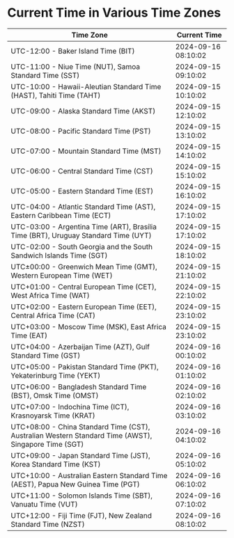 # Current Time in Various Time Zones

| Time Zone | Current Time |
|-----------|--------------|
| UTC-12:00 - Baker Island Time (BIT) | 2024-09-16 08:10:02 |
| UTC-11:00 - Niue Time (NUT), Samoa Standard Time (SST) | 2024-09-15 09:10:02 |
| UTC-10:00 - Hawaii-Aleutian Standard Time (HAST), Tahiti Time (TAHT) | 2024-09-15 10:10:02 |
| UTC-09:00 - Alaska Standard Time (AKST) | 2024-09-15 12:10:02 |
| UTC-08:00 - Pacific Standard Time (PST) | 2024-09-15 13:10:02 |
| UTC-07:00 - Mountain Standard Time (MST) | 2024-09-15 14:10:02 |
| UTC-06:00 - Central Standard Time (CST) | 2024-09-15 15:10:02 |
| UTC-05:00 - Eastern Standard Time (EST) | 2024-09-15 16:10:02 |
| UTC-04:00 - Atlantic Standard Time (AST), Eastern Caribbean Time (ECT) | 2024-09-15 17:10:02 |
| UTC-03:00 - Argentina Time (ART), Brasília Time (BRT), Uruguay Standard Time (UYT) | 2024-09-15 17:10:02 |
| UTC-02:00 - South Georgia and the South Sandwich Islands Time (SGT) | 2024-09-15 18:10:02 |
| UTC±00:00 - Greenwich Mean Time (GMT), Western European Time (WET) | 2024-09-15 21:10:02 |
| UTC+01:00 - Central European Time (CET), West Africa Time (WAT) | 2024-09-15 22:10:02 |
| UTC+02:00 - Eastern European Time (EET), Central Africa Time (CAT) | 2024-09-15 23:10:02 |
| UTC+03:00 - Moscow Time (MSK), East Africa Time (EAT) | 2024-09-15 23:10:02 |
| UTC+04:00 - Azerbaijan Time (AZT), Gulf Standard Time (GST) | 2024-09-16 00:10:02 |
| UTC+05:00 - Pakistan Standard Time (PKT), Yekaterinburg Time (YEKT) | 2024-09-16 01:10:02 |
| UTC+06:00 - Bangladesh Standard Time (BST), Omsk Time (OMST) | 2024-09-16 02:10:02 |
| UTC+07:00 - Indochina Time (ICT), Krasnoyarsk Time (KRAT) | 2024-09-16 03:10:02 |
| UTC+08:00 - China Standard Time (CST), Australian Western Standard Time (AWST), Singapore Time (SGT) | 2024-09-16 04:10:02 |
| UTC+09:00 - Japan Standard Time (JST), Korea Standard Time (KST) | 2024-09-16 05:10:02 |
| UTC+10:00 - Australian Eastern Standard Time (AEST), Papua New Guinea Time (PGT) | 2024-09-16 06:10:02 |
| UTC+11:00 - Solomon Islands Time (SBT), Vanuatu Time (VUT) | 2024-09-16 07:10:02 |
| UTC+12:00 - Fiji Time (FJT), New Zealand Standard Time (NZST) | 2024-09-16 08:10:02 |
